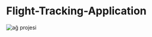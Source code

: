 # Flight-Tracking-Application

![ağ projesi](https://github.com/user-attachments/assets/b8644e3a-a493-4f3c-a66c-3ab614c66fac)
